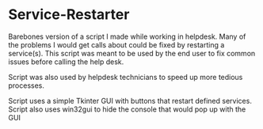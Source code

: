 # Service-Restarter

Barebones version of a script I made while working in helpdesk. Many of the problems I would get calls about could be fixed by restarting a service(s). 
This script was meant to be used by the end user to fix common issues before calling the help desk.

Script was also used by helpdesk technicians to speed up more tedious processes.

Script uses a simple Tkinter GUI with buttons that restart defined services. Script also uses win32gui to hide the console that would pop up with the GUI
